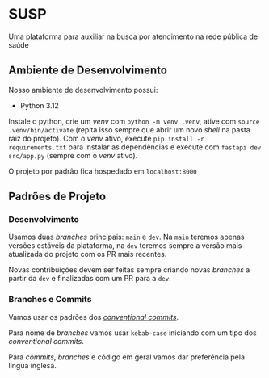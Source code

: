 # SUSP

Uma plataforma para auxiliar na busca por atendimento na rede pública de saúde

## Ambiente de Desenvolvimento

Nosso ambiente de desenvolvimento possui:

- Python 3.12

Instale o python, crie um _venv_ com `python -m venv .venv`, ative com `source .venv/bin/activate` (repita isso sempre que abrir um novo _shell_ na pasta raíz do projeto). Com o _venv_ ativo, execute `pip install -r requirements.txt` para instalar as dependências e execute com `fastapi dev src/app.py` (sempre com o _venv_ ativo). 

O projeto por padrão fica hospedado em `localhost:8000`

## Padrões de Projeto

### Desenvolvimento

Usamos duas _branches_ principais: `main` e `dev`. Na `main` teremos apenas versões estáveis da plataforma, na `dev` teremos sempre a versão mais atualizada do projeto com os PR mais recentes.

Novas contribuições devem ser feitas sempre criando novas _branches_ a partir da `dev` e finalizadas com um PR para a `dev`. 

### Branches e Commits

Vamos usar os padrões dos [_conventional commits_](https://gist.github.com/qoomon/5dfcdf8eec66a051ecd85625518cfd13).

Para nome de _branches_ vamos usar `kebab-case` iniciando com um tipo dos _conventional commits_.

Para _commits_, _branches_ e código em geral vamos dar preferência pela língua inglesa.